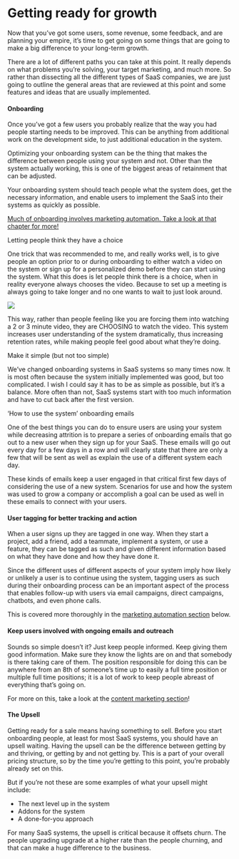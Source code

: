# Getting ready for growth

Now that you’ve got some users, some revenue, some feedback, and are planning your empire, it’s time to get going on some things that are going to make a big difference to your long-term growth.  


There are a lot of different paths you can take at this point. It really depends on what problems you’re solving, your target marketing, and much more. So rather than dissecting all the different types of SaaS companies, we are just going to outline the general areas that are reviewed at this point and some features and ideas that are usually implemented.  


#### Onboarding

Once you’ve got a few users you probably realize that the way you had people starting needs to be improved. This can be anything from additional work on the development side, to just additional education in the system.  


Optimizing your onboarding system can be the thing that makes the difference between people using your system and not. Other than the system actually working, this is one of the biggest areas of retainment that can be adjusted.  


Your onboarding system should teach people what the system does, get the necessary information, and enable users to implement the SaaS into their systems as quickly as possible.  


[Much of onboarding involves marketing automation. Take a look at that chapter for more!](https://docs.google.com/document/d/1qLCH0YaNhxbutZeK9Oo87n9PhssDaHLkWLTPYW0UIMQ/edit#heading=h.acuxz7ut2uye)

Letting people think they have a choice

One trick that was recommended to me, and really works well, is to give people an option prior to or during onboarding to either watch a video on the system or sign up for a personalized demo before they can start using the system. What this does is let people think there is a choice, when in reality everyone always chooses the video. Because to set up a meeting is always going to take longer and no one wants to wait to just look around.  


![](https://lh6.googleusercontent.com/-n3FcLqL-Xl1GXyF_pBRYPt4mhLMsRs3odrt169LHQtGIB8Uc0ELMYRmkud83kpxFFH-npD_gU_3hwZgHkC8A5_fkAxQj8gSHtgIFbT_YbeQnIq9j9nRiXQ-exqwsiQgc-KvCE9w)

This way, rather than people feeling like you are forcing them into watching a 2 or 3 minute video, they are CHOOSING to watch the video. This system increases user understanding of the system dramatically, thus increasing retention rates, while making people feel good about what they’re doing.  


Make it simple \(but not too simple\)

We’ve changed onboarding systems in SaaS systems so many times now. It is most often because the system initially implemented was good, but too complicated. I wish I could say it has to be as simple as possible, but it’s a balance. More often than not, SaaS systems start with too much information and have to cut back after the first version.  


‘How to use the system’ onboarding emails

One of the best things you can do to ensure users are using your system while decreasing attrition is to prepare a series of onboarding emails that go out to a new user when they sign up for your SaaS. These emails will go out every day for a few days in a row and will clearly state that there are only a few that will be sent as well as explain the use of a different system each day.  


These kinds of emails keep a user engaged in that critical first few days of considering the use of a new system. Scenarios for use and how the system was used to grow a company or accomplish a goal can be used as well in these emails to connect with your users.  


#### User tagging for better tracking and action

When a user signs up they are tagged in one way. When they start a project, add a friend, add a teammate, implement a system, or use a feature, they can be tagged as such and given different information based on what they have done and how they have done it.  


Since the different uses of different aspects of your system imply how likely or unlikely a user is to continue using the system, tagging users as such during their onboarding process can be an important aspect of the process that enables follow-up with users via email campaigns, direct campaigns, chatbots, and even phone calls.  


This is covered more thoroughly in the [marketing automation section](https://docs.google.com/document/d/1qLCH0YaNhxbutZeK9Oo87n9PhssDaHLkWLTPYW0UIMQ/edit#heading=h.acuxz7ut2uye) below.  


#### Keep users involved with ongoing emails and outreach

Sounds so simple doesn’t it? Just keep people informed. Keep giving them good information. Make sure they know the lights are on and that somebody is there taking care of them. The position responsible for doing this can be anywhere from an 8th of someone’s time up to easily a full time position or multiple full time positions; it is a lot of work to keep people abreast of everything that’s going on.  


For more on this, take a look at the [content marketing section](https://docs.google.com/document/d/1qLCH0YaNhxbutZeK9Oo87n9PhssDaHLkWLTPYW0UIMQ/edit#heading=h.kor983y3blm7)!

#### The Upsell

Getting ready for a sale means having something to sell. Before you start onboarding people, at least for most SaaS systems, you should have an upsell waiting. Having the upsell can be the difference between getting by and thriving, or getting by and not getting by. This is a part of your overall pricing structure, so by the time you’re getting to this point, you’re probably already set on this.  


But if you’re not these are some examples of what your upsell might include:  


* The next level up in the system
* Addons for the system
* A done-for-you approach

For many SaaS systems, the upsell is critical because it offsets churn. The people upgrading upgrade at a higher rate than the people churning, and that can make a huge difference to the business.  


